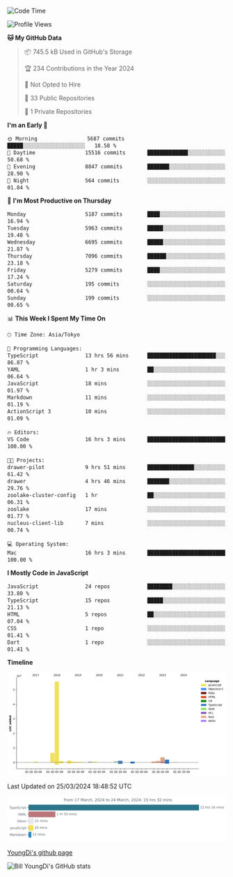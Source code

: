 <!--START_SECTION:waka-->
![Code Time](http://img.shields.io/badge/Code%20Time-529%20hrs%2016%20mins-blue)

![Profile Views](http://img.shields.io/badge/Profile%20Views-1-blue)

**🐱 My GitHub Data** 

> 📦 745.5 kB Used in GitHub's Storage 
 > 
> 🏆 234 Contributions in the Year 2024
 > 
> 🚫 Not Opted to Hire
 > 
> 📜 33 Public Repositories 
 > 
> 🔑 1 Private Repositories 
 > 
**I'm an Early 🐤** 

```text
🌞 Morning                5687 commits        █████░░░░░░░░░░░░░░░░░░░░   18.58 % 
🌆 Daytime                15516 commits       █████████████░░░░░░░░░░░░   50.68 % 
🌃 Evening                8847 commits        ███████░░░░░░░░░░░░░░░░░░   28.90 % 
🌙 Night                  564 commits         ░░░░░░░░░░░░░░░░░░░░░░░░░   01.84 % 
```
📅 **I'm Most Productive on Thursday** 

```text
Monday                   5187 commits        ████░░░░░░░░░░░░░░░░░░░░░   16.94 % 
Tuesday                  5963 commits        █████░░░░░░░░░░░░░░░░░░░░   19.48 % 
Wednesday                6695 commits        █████░░░░░░░░░░░░░░░░░░░░   21.87 % 
Thursday                 7096 commits        ██████░░░░░░░░░░░░░░░░░░░   23.18 % 
Friday                   5279 commits        ████░░░░░░░░░░░░░░░░░░░░░   17.24 % 
Saturday                 195 commits         ░░░░░░░░░░░░░░░░░░░░░░░░░   00.64 % 
Sunday                   199 commits         ░░░░░░░░░░░░░░░░░░░░░░░░░   00.65 % 
```


📊 **This Week I Spent My Time On** 

```text
🕑︎ Time Zone: Asia/Tokyo

💬 Programming Languages: 
TypeScript               13 hrs 56 mins      ██████████████████████░░░   86.87 % 
YAML                     1 hr 3 mins         ██░░░░░░░░░░░░░░░░░░░░░░░   06.64 % 
JavaScript               18 mins             ░░░░░░░░░░░░░░░░░░░░░░░░░   01.97 % 
Markdown                 11 mins             ░░░░░░░░░░░░░░░░░░░░░░░░░   01.19 % 
ActionScript 3           10 mins             ░░░░░░░░░░░░░░░░░░░░░░░░░   01.09 % 

🔥 Editors: 
VS Code                  16 hrs 3 mins       █████████████████████████   100.00 % 

🐱‍💻 Projects: 
drawer-pilot             9 hrs 51 mins       ███████████████░░░░░░░░░░   61.42 % 
drawer                   4 hrs 46 mins       ███████░░░░░░░░░░░░░░░░░░   29.76 % 
zoolake-cluster-config   1 hr                ██░░░░░░░░░░░░░░░░░░░░░░░   06.31 % 
zoolake                  17 mins             ░░░░░░░░░░░░░░░░░░░░░░░░░   01.77 % 
nucleus-client-lib       7 mins              ░░░░░░░░░░░░░░░░░░░░░░░░░   00.74 % 

💻 Operating System: 
Mac                      16 hrs 3 mins       █████████████████████████   100.00 % 
```

**I Mostly Code in JavaScript** 

```text
JavaScript               24 repos            ████████░░░░░░░░░░░░░░░░░   33.80 % 
TypeScript               15 repos            █████░░░░░░░░░░░░░░░░░░░░   21.13 % 
HTML                     5 repos             ██░░░░░░░░░░░░░░░░░░░░░░░   07.04 % 
CSS                      1 repo              ░░░░░░░░░░░░░░░░░░░░░░░░░   01.41 % 
Dart                     1 repo              ░░░░░░░░░░░░░░░░░░░░░░░░░   01.41 % 
```



**Timeline**

![Lines of Code chart](https://raw.githubusercontent.com/Youngdi/Youngdi/master/assets/bar_graph.png)


 Last Updated on 25/03/2024 18:48:52 UTC
<!--END_SECTION:waka-->

![wakatime](./images/stat.svg)

[YoungDi's github page](https://youngdi.github.io)

![Bill YoungDi's GitHub stats](https://github-readme-stats.vercel.app/api?username=youngdi&count_private=true&show_icons=true)

